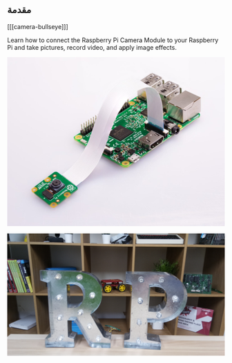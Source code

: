 ## مقدمة

[[[camera-bullseye]]]

Learn how to connect the Raspberry Pi Camera Module to your Raspberry Pi and take pictures, record video, and apply image effects.

![Raspberry Pi with Camera Module attached](images/pi-camera-attached.jpg)

![Picture of the letters R and P, taken with the Raspberry Pi Camera Module](images/none.jpg)
